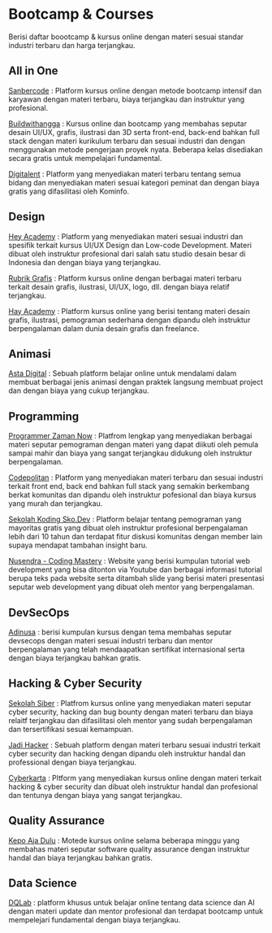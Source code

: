 # Bootcamp & Courses

Berisi daftar boootcamp & kursus online dengan materi sesuai standar industri terbaru dan harga terjangkau.


## All in One

[Sanbercode](https://sanbercode.com/) : Platform kursus online dengan metode bootcamp intensif dan karyawan dengan materi terbaru, biaya terjangkau dan instruktur yang profesional.

[Buildwithangga](https://buildwithangga.com) : Kursus online dan bootcamp yang membahas seputar desain UI/UX, grafis, ilustrasi dan 3D serta front-end, back-end bahkan full stack dengan materi kurikulum terbaru dan sesuai industri dan dengan menggunakan metode pengerjaan proyek nyata. Beberapa kelas disediakan secara gratis untuk mempelajari fundamental.

[Digitalent](https://digitalent.kominfo.go.id/) : Platform yang menyediakan materi terbaru tentang semua bidang dan menyediakan materi sesuai kategori peminat dan dengan biaya gratis yang difasilitasi oleh Kominfo.

## Design

[Hey Academy](https://heyacademy.co/) : Platform yang menyediakan materi sesuai industri dan spesifik terkait kursus UI/UX Design dan Low-code Development. Materi dibuat oleh instruktur profesional dari salah satu studio desain besar di Indonesia dan dengan biaya yang terjangkau.

[Rubrik Grafis](https://rubrikgrafis.com/) : Platform kursus online dengan berbagai materi terbaru terkait desain grafis, ilustrasi, UI/UX, logo, dll. dengan biaya relatif terjangkau.

[Hay Academy](https://hayacademy.net/) : Platform kursus online yang berisi tentang materi desain grafis, ilustrasi, pemograman sederhana dengan dipandu oleh instruktur berpengalaman dalam dunia desain grafis dan freelance.


## Animasi

[Asta Digital](https://astadigital.net/) : Sebuah platform belajar online untuk mendalami dalam membuat berbagai jenis animasi dengan praktek langsung membuat project dan dengan biaya yang cukup terjangkau.


## Programming

[Programmer Zaman Now](https://www.programmerzamannow.com/) : Platfrom lengkap yang menyediakan berbagai materi seputar pemograman dengan materi yang dapat diikuti oleh pemula sampai mahir dan biaya yang sangat terjangkau didukung oleh instruktur berpengalaman.

[Codepolitan](https://codepolitan.com/) : Platform yang menyediakan materi terbaru dan sesuai industri terkait front end, back end bahkan full stack yang semakin berkembang berkat komunitas dan dipandu oleh instruktur pofesional dan biaya kursus yang murah dan terjangkau.

[Sekolah Koding Sko.Dev](https://app.sko.dev/) : Platform belajar tentang pemograman yang mayoritas gratis yang dibuat oleh instruktur profesional berpengalaman lebih dari 10 tahun dan terdapat fitur diskusi komunitas dengan member lain supaya mendapat tambahan insight baru.

[Nusendra - Coding Mastery](https://nusendra.com/) : Website yang berisi kumpulan tutorial web development yang bisa ditonton via Youtube dan berbagai informasi tutorial berupa teks pada website serta ditambah slide yang berisi materi presentasi seputar web development yang dibuat oleh mentor yang berpengalaman. 

## DevSecOps

[Adinusa](https://adinusa.id) : berisi kumpulan kursus dengan tema membahas seputar devsecops dengan materi sesuai industri terbaru dan mentor berpengalaman yang telah mendaapatkan sertifikat internasional serta dengan biaya terjangkau bahkan gratis.



## Hacking & Cyber Security

[Sekolah Siber](https://sekolahsiber.com/) : Platfrom kursus online yang menyediakan materi seputar cyber security, hacking dan bug bounty dengan materi terbaru dan biaya relaitf terjangkau dan difasilitasi oleh mentor yang sudah berpengalaman dan tersertifikasi sesuai kemampuan.

[Jadi Hacker](https://jadihacker.id/) : Sebuah platform dengan materi terbaru sesuai industri terkait cyber security dan hacking dengan dipandu oleh instruktur handal dan professional dengan biaya terjangkau.

[Cyberkarta](https://www.cyberkarta.com/) : Pltform yang menyediakan kursus online dengan materi terkait hacking & cyber security dan dibuat oleh instruktur handal dan profesional dan tentunya dengan biaya yang sangat terjangkau.


## Quality Assurance

[Kepo Aja Dulu](https://www.linkedin.com/company/kepo-aja-dulu/about/) : Motede kursus online selama beberapa minggu yang membahas materi seputar software quality assurance dengan instruktur handal dan biaya terjangkau bahkan gratis.


## Data Science

[DQLab](https://dqlab.id/) : platform khusus untuk belajar online tentang data science dan AI dengan materi update dan mentor profesional dan terdapat bootcamp untuk mempelejari fundamental dengan biaya terjangkau.